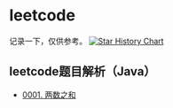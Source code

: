 # leetcode
记录一下，仅供参考。
[![Star History Chart](https://api.star-history.com/svg?repos=DocJlm/leetcode&type=Date)](https://www.star-history.com/#DocJlm/leetcode&Date)
## leetcode题目解析（Java）
- [0001. 两数之和](./problems/1.two-sum.md)

